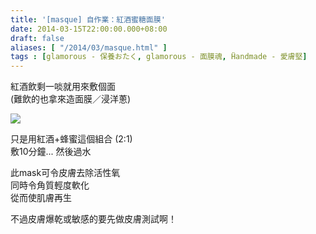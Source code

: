 ```yaml
---
title: '[masque] 自作業：紅酒蜜糖面膜'
date: 2014-03-15T22:00:00.000+08:00
draft: false
aliases: [ "/2014/03/masque.html" ]
tags : [glamorous - 保養おたく, glamorous - 面膜魂, Ḧandmade - 愛膚堅]
---
```


紅酒飲剩一啖就用來敷個面  
(難飲的也拿來造面膜／浸洋蔥)  

![](/images/winehoney.jpg)

只是用紅酒+蜂蜜這個組合 (2:1)  
敷10分鐘... 然後過水  

此mask可令皮膚去除活性氧  
同時令角質輕度軟化  
從而使肌膚再生

  

不過皮膚爆乾或敏感的要先做皮膚測試啊！
